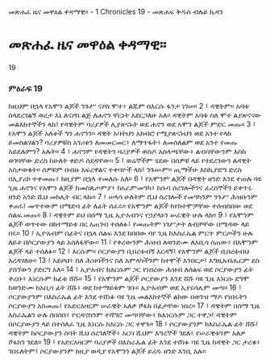 ﻿
 መጽሐፈ ዜና መዋዕል ቀዳማዊ። - 1 Chronicles 19 - መጽሐፍ ቅዱስ ብሉይ ኪዳን
#  መጽሐፈ ዜና መዋዕል ቀዳማዊ።
19
### ምዕራፍ 19
ከዚህም በኋላ የአሞን ልጆች ንጉሥ ናዖስ ሞተ፥ ልጁም በእርሱ ፋንታ ነገሠ።
2 ፤ ዳዊትም። አባቱ ስላደረገልኝ ወረታ እኔ ለናዖስ ልጅ ለሐኖን ቸርነት አደርጋለሁ አለ። ዳዊትም አባቱ ስለ ሞተ ልያጽናናው መልእክተኞችን ላከ፤ የዳዊትም ባሪያዎች ሊያጽናኑት ወደ ሐኖን ወደ አሞን ልጆች ምድር መጡ።
3 ፤ የአሞን ልጆች አለቆች ግን ሐኖንን። ዳዊት አባትህን አክብሮ የሚያጽናኑህን ወደ አንተ የላከ ይመስልሃልን? ባሪያዎቹስ አገሪቱን ለመመርመር፥ ለማጥፋት፥ ለመሰለልም ወደ አንተ የመጡ አይደሉምን? አሉት።
4 ፤ ሐኖንም የዳዊትን ባሪያዎች ወስዶ አስላጫቸው፥ ልብሳቸውንም እስከ ወገባቸው ድረስ ከሁለት ቀድዶ ሰደዳቸው።
5 ፤ ወሬኞችም ሄደው በሰዎቹ ላይ የተደረገውን ለዳዊት አስታወቁት። ሰዎቹም በብዙ አፍረዋልና ተቀባዮች ላከ፤ ንጉሡም። ጢማችሁ እስኪያድግ ድረስ በኢያሪኮ ተቀመጡ፥ ከዚያም በኋላ ተመለሱ አለ።
6 ፤ የአሞንም ልጆች በዳዊት ዘንድ እንደ ተጠሉ ባዩ ጊዜ ሐኖንና የአሞን ልጆች ከመስጴጦምያ፥ ከአራምመዓካ፥ ከሱባ ሰረገሎችንና ፈረሰኞችን ይቀጥሩ ዘንድ አንድ ሺህ መክሊት ብር ላኩ።
7 ፤ ሠላሳ ሁለትም ሺህ ሰረገሎች የመዓካንም ንጉሥ ሕዝቡንም ቀጠሩ፤ መጥተውም በሜድባ ፊት ለፊት ሰፈሩ። የአሞንም ልጆች ከየከተሞቻቸው ተሰብስበው ወደ ሰልፍ መጡ።
8 ፤ ዳዊትም ይህ በሰማ ጊዜ ኢዮአብንና የኃያላኑን ሠራዊት ሁሉ ላከ።
9 ፤ የአሞንም ልጆች ወጥተው በከተማይቱ በር አጠገብ ተሰለፉ፤ የመጡትም ነገሥታት ለብቻቸው በሜዳው ላይ በሩ።
10 ፤ ኢዮአብም በፊትና በኋላ ሰልፍ እንደ ከበበው ባየ ጊዜ ከእስራኤል ምርጥ ምርጦችን ሁሉ ለይቶ በሶርያውያን ላይ አሰለፋቸው።
11 ፤ የቀረውንም ሕዝብ ለወንድሙ ለአቢሳ ሰጠው፥ በአሞንም ልጆች ላይ ተሰለፉ።
12 ፤ እርሱም። ሶርያውያን ቢበረቱብኝ እርዳኝ፤ የአሞንም ልጆች ቢበረቱብህ እረዳሃለሁ።
13 ፤ አይዞህ፥ ስለ ሕዝባችንና ስለ አምላካችንም ከተሞች እንበርታ፤ እግዚአብሔርም ደስ ያሰኘውን ያድርግ አለ።
14 ፤ ኢዮአብና ከእርሱም ጋር የነበረው ሕዝብ ለሰልፍ ወደ ሶርያውያን ፊት ቀረቡ፥ እነርሱም ከፊቱ ሸሹ።
15 ፤ የአሞንም ልጆች ሶርያውያን እንደ ሸሹ ባዩ ጊዜ እነርሱ ደግሞ ከወንድሙ ከአቢሳ ፊት ሸሹ፥ ወደ ከተማይቱም ገቡ። ኢዮአብም ወደ ኢየሩሳሌም መጣ።
16 ፤ ሶርያውያንም በእስራኤል ፊት እንደ ተሸነፉ ባዩ ጊዜ መልእክተኞች ልከው በወንዝ ማዶ የነበሩትን ሶርያውያን አስመጡ፤ የአድርአዛርም ሠራዊት አለቃ ሾፋክ በፊታቸው ነበረ።
17 ፤ ዳዊትም በሰማ ጊዜ እስራኤልን ሁሉ ሰበሰበ፥ ዮርዳኖስንም ተሻግሮ መጣባቸው፥ ከእነርሱም ጋር ተዋጋ፤ ዳዊትም በሶርያውያን ላይ በተሰለፈ ጊዜ እነርሱ ከእርሱ ጋር ተዋጉ።
18 ፤ ሶርያውያንም ከእስራኤል ፊት ሸሹ፤ ዳዊትም ከሶርያውያን ሰባት ሺህ ሰረገለኞች፥ አርባ ሺህም እግረኞች ገደለ፥ የሠራዊቱንም አለቃ ሾፋክን ገደለ።
19 ፤ የአድርአዛርም ባሪያዎች በእስራኤል ፊት እንደ ተሸነፉ ባዩ ጊዜ ከዳዊት ጋር ታረቁ፥ ገበሩለትም፤ ሶርያውያንም ከዚያ ወዲያ የአሞንን ልጆች ይረዱ ዘንድ እንቢ አሉ። 
